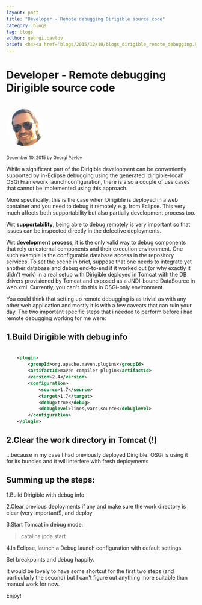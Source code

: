 ```yaml
---
layout: post
title: "Developer - Remote debugging Dirigible source code"
category: blogs
tag: blogs
author: georgi.pavlov
brief: <h4><a href='blogs/2015/12/10/blogs_dirigible_remote_debugging.html'>Developer - Remote debugging Dirigible source code</a></h4> <sub class="post-info">December 10, 2015 by Georgi Pavlov</sub><br>While a significant part of the Dirigible development can be conveniently supported by in-Eclipse debugging using the generated 'dirigible-local' OSGi Framework launch configuration, there is also a couple of use cases that cannot be implemented using this approach...<br>
---
```


Developer - Remote debugging Dirigible source code
===

<br>
<img class="img-responsive" src="/img/team/georgi.pavlov.png" style="border-radius: 50%;">
<br>

<sub class="post-info">December 10, 2015 by Georgi Pavlov</sub>

While a significant part of the Dirigible development can be conveniently supported by in-Eclipse debugging using the generated 'dirigible-local' OSGi Framework launch configuration, there is also a couple of use cases that cannot be implemented using this approach.

More specifically, this is the case when Dirigible is deployed in a web container and you need to debug it remotely e.g. from Eclipse.
This very much affects both supportability but also partially development process too. 

Wrt **supportability**, being able to debug remotely is very important so that issues can be inspected directly in the defective deployments.

Wrt **development process**, it is the only valid way to debug components that rely on external components and their execution environment.
One such example is the configurable database access in the repository services. To set the scene in brief, suppose that one needs to integrate yet another database and debug end-to-end if it worked out (or why exactly it didn't work) in a real setup with Dirigible deployed in Tomcat with the DB drivers provisioned by Tomcat and exposed as a JNDI-bound DataSource in web.xml. Currently, you can't do this in OSGi-only environment.

You could think that setting up remote debugging is as trivial as with any other web application and mostly it is with a few caveats that can ruin your day.
The two important specific steps that i needed to perform before i had remote debugging working for me were:

1.Build Dirigible with debug info
----

```xml

	<plugin>
		<groupId>org.apache.maven.plugins</groupId>
		<artifactId>maven-compiler-plugin</artifactId>
		<version>2.4</version>
		<configuration>
			<source>1.7</source>
			<target>1.7</target>
	        <debug>true</debug>
	        <debuglevel>lines,vars,source</debuglevel> 
		</configuration>
	</plugin>

```
	
2.Clear the work directory in Tomcat (!)
---- 


...because in my case I had previously deployed Dirigible. OSGi is using it for its bundles and it will interfere with fresh deployments

Summing up the steps:
----

1.Build Dirigible with debug info

2.Clear previous deployments if any and make sure the work directory is clear (very important!), and deploy

3.Start Tomcat in debug mode:

> catalina jpda start

4.In Eclipse, launch a Debug launch configuration with default settings.

 
Set breakpoints and debug happily.

It would be lovely to have some shortcut for the first two steps (and particularly the second) but I can't figure out anything more suitable than manual work for now. 

Enjoy!

